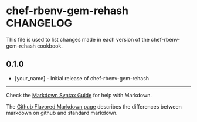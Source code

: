 chef-rbenv-gem-rehash CHANGELOG
===============================

This file is used to list changes made in each version of the chef-rbenv-gem-rehash cookbook.

0.1.0
-----
- [your_name] - Initial release of chef-rbenv-gem-rehash

- - -
Check the [Markdown Syntax Guide](http://daringfireball.net/projects/markdown/syntax) for help with Markdown.

The [Github Flavored Markdown page](http://github.github.com/github-flavored-markdown/) describes the differences between markdown on github and standard markdown.
